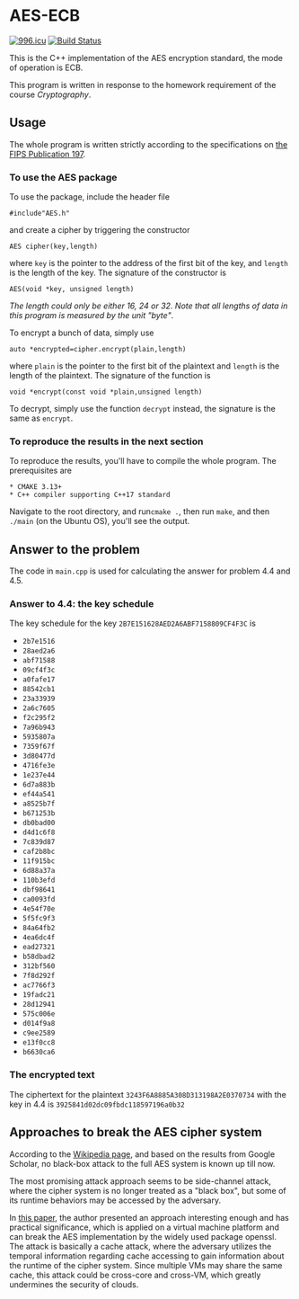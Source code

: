 AES-ECB
========
[![996.icu](https://img.shields.io/badge/link-996.icu-red.svg)](https://996.icu) [![Build Status](https://travis-ci.org/TanyaAdams1/AES.svg?branch=master)](https://travis-ci.org/TanyaAdams1/AES)

This is the C++ implementation of the AES encryption standard, the mode of operation is ECB.

This program is written in response to the homework requirement of the course _Cryptography_.

## Usage
The whole program is written strictly according to the specifications on
[the FIPS Publication 197][FIPS].

[FIPS]: https://nvlpubs.nist.gov/nistpubs/FIPS/NIST.FIPS.197.pdf

### To use the AES package

To use the package, include the header file

`#include"AES.h"`

and create a cipher by triggering the constructor

`AES cipher(key,length)`

where `key` is the pointer to the address of the first bit of the key, 
and `length` is the length of the key. The signature of the constructor is

`AES(void *key, unsigned length)`

_The length could only be either
16, 24 or 32. Note that all lengths of data in this program is measured by 
the unit "byte"_.

To encrypt a bunch of data, simply use

`auto *encrypted=cipher.encrypt(plain,length)`

where `plain` is the pointer to the first bit of the plaintext and 
`length` is the length of the plaintext. The signature of the function is

`void *encrypt(const void *plain,unsigned length)`

To decrypt, simply use the function `decrypt` instead, the signature is the same as `encrypt`.

### To reproduce the results in the next section

To reproduce the results, you'll have to compile the whole program. The prerequisites are
```
* CMAKE 3.13+
* C++ compiler supporting C++17 standard
```

Navigate to the root directory, and run`cmake .`, then run `make`, and then `./main` (on the Ubuntu OS), you'll see the output.

## Answer to the problem

The code in `main.cpp` is used for calculating the answer for problem 4.4 and 4.5.
### Answer to 4.4: the key schedule
The key schedule for the key `2B7E151628AED2A6ABF7158809CF4F3C` is
* `2b7e1516`
* `28aed2a6`
* `abf71588`
* `09cf4f3c`
* `a0fafe17`
* `88542cb1`
* `23a33939`
* `2a6c7605`
* `f2c295f2`
* `7a96b943`
* `5935807a`
* `7359f67f`
* `3d80477d`
* `4716fe3e`
* `1e237e44`
* `6d7a883b`
* `ef44a541`
* `a8525b7f`
* `b671253b`
* `db0bad00`
* `d4d1c6f8`
* `7c839d87`
* `caf2b8bc`
* `11f915bc`
* `6d88a37a`
* `110b3efd`
* `dbf98641`
* `ca0093fd`
* `4e54f70e`
* `5f5fc9f3`
* `84a64fb2`
* `4ea6dc4f`
* `ead27321`
* `b58dbad2`
* `312bf560`
* `7f8d292f`
* `ac7766f3`
* `19fadc21`
* `28d12941`
* `575c006e`
* `d014f9a8`
* `c9ee2589`
* `e13f0cc8`
* `b6630ca6`

### The encrypted text
The ciphertext for the plaintext `3243F6A8885A308D313198A2E0370734` with the 
key in 4.4 is
`3925841d02dc09fbdc118597196a0b32`

## Approaches to break the AES cipher system
According to the [Wikipedia page](https://en.wikipedia.org/wiki/Advanced_Encryption_Standard), and based on
the results from Google Scholar, no black-box attack to the full AES system is known up till now.

The most promising attack approach seems to be side-channel attack, where the cipher system is no longer treated as a
"black box", but some of its runtime behaviors may be accessed by the adversary.

In [this paper](https://www.ieee-security.org/TC/SP2015/papers-archived/6949a591.pdf), the author presented an approach interesting enough
and has practical significance, which is applied on a virtual machine platform and can break the AES implementation by the widely
used package openssl. The attack is basically a cache attack, where the adversary utilizes the temporal information regarding
cache accessing to gain information about the runtime of the cipher system. Since multiple VMs may share the same cache, this 
attack could be cross-core and cross-VM, which greatly undermines the security of clouds.
